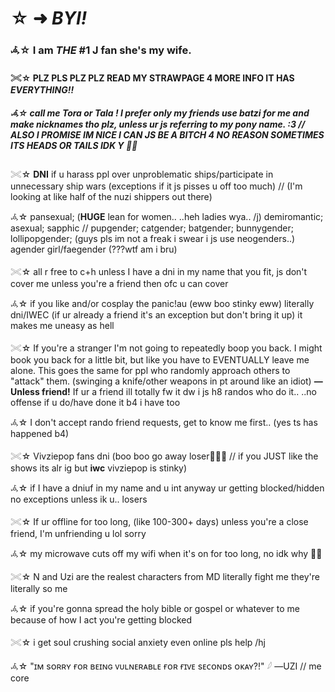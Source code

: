 # ☆ ➜  ***BYI!***

### 𖥂☆ I am *THE* #1 J fan she's my wife.

#### 𓏵☆ PLZ PLS PLZ PLZ READ MY STRAWPAGE 4 MORE INFO IT HAS *EVERYTHING!!*

##### 𖥂☆ call me Tora or Tala !  I prefer only my friends use batzi for me and make nicknames tho plz, unless ur js referring to my pony name. :3  //  ALSO I PROMISE IM NICE I CAN JS BE A BITCH 4 NO REASON SOMETIMES ITS HEADS OR TAILS IDK Y 🧍‍♀️

𓏵☆ **DNI** if u harass ppl over unproblematic ships/participate in unnecessary ship wars (exceptions if it js pisses u off too much) // (I'm looking at like half of the nuzi shippers out there)

𖥂☆ pansexual; (**HUGE** lean for women.. ..heh ladies wya.. /j) demiromantic; asexual; sapphic  //  pupgender; catgender; batgender; bunnygender; lollipopgender; (guys pls im not a freak i swear i js use neogenders..) agender girl/faegender (???wtf am i bru)

𓏵☆ all r free to c+h unless I have a dni in my name that you fit, js don't cover me unless you're a friend then ofc u can cover

𖥂☆ if you like and/or cosplay the panic!au (eww boo stinky eww) literally dni/IWEC (if ur already a friend it's an exception but don't bring it up) it makes me uneasy as hell

𓏵☆ If you're a stranger I'm not going to repeatedly boop you back.  I might book you back for a little bit, but like you have to EVENTUALLY leave me alone.  This goes the same for ppl who randomly approach others to "attack" them. (swinging a knife/other weapons in pt around like an idiot)  **—Unless friend!**  If ur a friend ill totally fw it dw i js h8 randos who do it..  ..no offense if u do/have done it b4 i have too 

𖥂☆ I don't accept rando friend requests, get to know me first..  (yes ts has happened b4)

𓏵☆ Vivziepop fans dni (boo boo go away loser🍅🍅🍅 // if you JUST like the shows its alr ig but **iwc** vivziepop is stinky)

𖥂☆ if I have a dniuf in my name and u int anyway ur getting blocked/hidden no exceptions unless ik u..  losers

𓏵☆ If ur offline for too long, (like 100-300+ days) unless you're a close friend, I'm unfriending u lol sorry

𖥂☆ my microwave cuts off my wifi when it's on for too long, no idk why 🧍‍♀️

𓏵☆ N and Uzi are the realest characters from MD literally fight me they're literally so me

𖥂☆ if you're gonna spread the holy bible or gospel or whatever to me because of how I act you're getting blocked

𓏵☆ i get soul crushing social anxiety even online pls help /hj

𖥂☆ "ɪᴍ sᴏʀʀʏ ғᴏʀ ʙᴇɪɴɢ ᴠᴜʟɴᴇʀᴀʙʟᴇ ғᴏʀ ғɪᴠᴇ sᴇᴄᴏɴᴅs ᴏᴋᴀʏ?!"  𓆪  —UZI // me core

